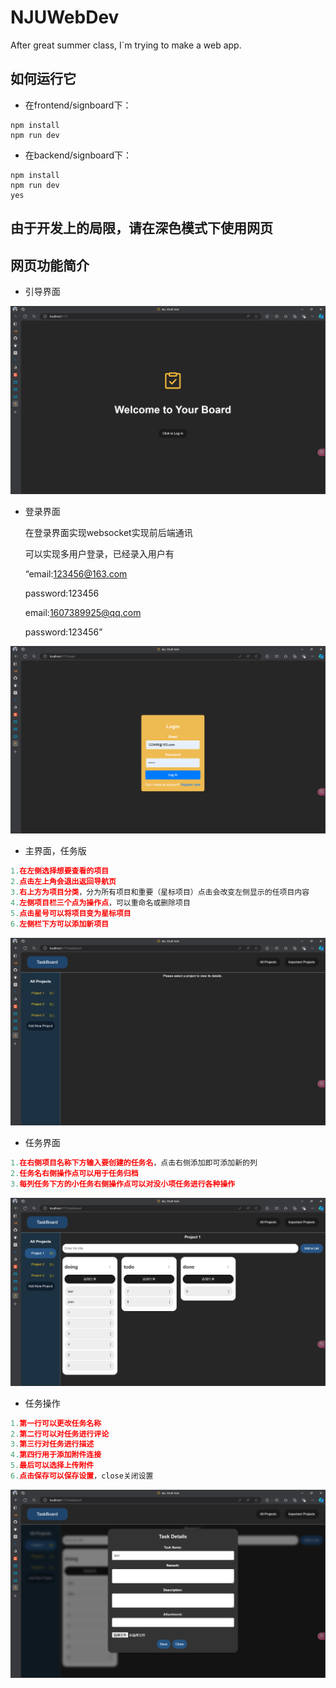 # NJUWebDev

After great summer class, I`m trying to make a web app.

## 如何运行它

* 在frontend/signboard下：

```apl
npm install
npm run dev
```

* 在backend/signboard下：

```apl
npm install
npm run dev
yes
```

## 由于开发上的局限，请在深色模式下使用网页

## 网页功能简介

* 引导界面

![1288e5fd7421548840ed2cda32a22d74](README.assets/1288e5fd7421548840ed2cda32a22d74.png)

* 登录界面

  在登录界面实现websocket实现前后端通讯

  可以实现多用户登录，已经录入用户有

  “email:123456@163.com

  password:123456

  email:1607389925@qq.com

  password:123456”

![f61a323b445fc39da18dacd7058dc125](README.assets/f61a323b445fc39da18dacd7058dc125.png)

* 主界面，任务版

```python
1.在左侧选择想要查看的项目
2.点击左上角会退出返回导航页
3.右上方为项目分类，分为所有项目和重要（星标项目）点击会改变左侧显示的任项目内容
4.左侧项目栏三个点为操作点，可以重命名或删除项目
5.点击星号可以将项目变为星标项目
6.左侧栏下方可以添加新项目
```



![7d7ccf372df6a29394fe2aadab9c26d4](README.assets/7d7ccf372df6a29394fe2aadab9c26d4.png)

* 任务界面

```python
1.在右侧项目名称下方输入要创建的任务名，点击右侧添加即可添加新的列
2.任务名右侧操作点可以用于任务归档
3.每列任务下方的小任务右侧操作点可以对没小项任务进行各种操作
```



![332dc7076ef8a9763e49182a1eaad1ac](README.assets/332dc7076ef8a9763e49182a1eaad1ac.png)

* 任务操作

```python
1.第一行可以更改任务名称
2.第二行可以对任务进行评论
3.第三行对任务进行描述
4.第四行用于添加附件连接
5.最后可以选择上传附件
6.点击保存可以保存设置，close关闭设置
```



![a79b0d7e2eef130f2027987d344496b2](README.assets/a79b0d7e2eef130f2027987d344496b2.png)
